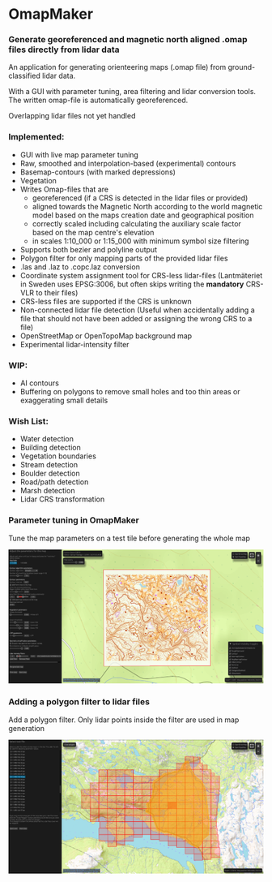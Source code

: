 # OmapMaker
### Generate georeferenced and magnetic north aligned .omap files directly from lidar data

An application for generating orienteering maps (.omap file) from ground-classified lidar data.

With a GUI with parameter tuning, area filtering and lidar conversion tools.
The written omap-file is automatically georeferenced.

Overlapping lidar files not yet handled

### Implemented:
- GUI with live map parameter tuning
- Raw, smoothed and interpolation-based (experimental) contours
- Basemap-contours (with marked depressions)
- Vegetation
- Writes Omap-files that are 
    - georeferenced (if a CRS is detected in the lidar files or provided)
    - aligned towards the Magnetic North according to the world magnetic model based on the maps creation date and geographical position
    - correctly scaled including calculating the auxiliary scale factor based on the map centre's elevation
    - in scales 1:10_000 or 1:15_000 with minimum symbol size filtering
- Supports both bezier and polyline output
- Polygon filter for only mapping parts of the provided lidar files
- .las and .laz to .copc.laz conversion
- Coordinate system assignment tool for CRS-less lidar-files (Lantmäteriet in Sweden uses EPSG:3006, but often skips writing the __mandatory__ CRS-VLR to their files)
- CRS-less files are supported if the CRS is unknown
- Non-connected lidar file detection (Useful when accidentally adding a file that should not have been added or assigning the wrong CRS to a file)
- OpenStreetMap or OpenTopoMap background map
- Experimental lidar-intensity filter

### WIP:
- AI contours
- Buffering on polygons to remove small holes and too thin areas or exaggerating small details

### Wish List:
- Water detection
- Building detection
- Vegetation boundaries
- Stream detection
- Boulder detection
- Road/path detection
- Marsh detection
- Lidar CRS transformation

### Parameter tuning in OmapMaker
Tune the map parameters on a test tile before generating the whole map

![Parameter tuning in OmapMaker](./readme_images/parameter_tuning.png)

### Adding a polygon filter to lidar files
Add a polygon filter. Only lidar points inside the filter are used in map generation

![Polygon filter in OmapMaker](./readme_images/polygon_filter.png)